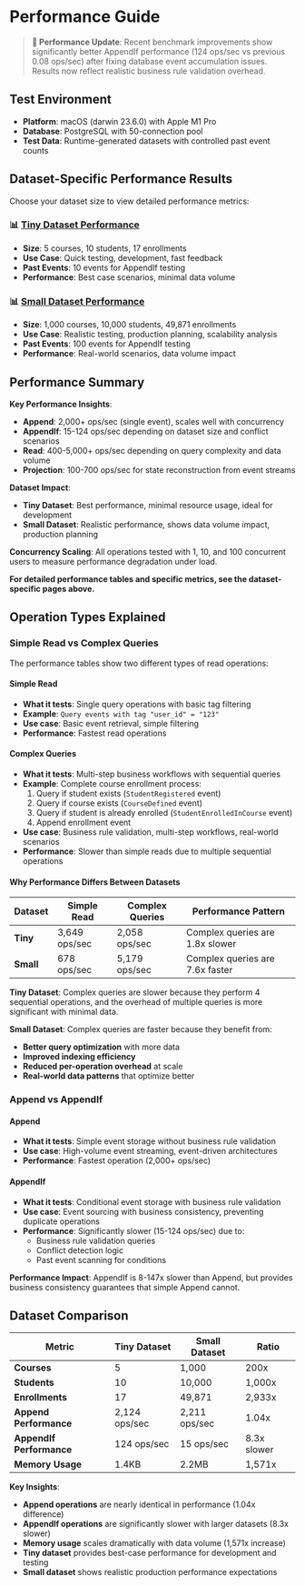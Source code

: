 # Performance Guide

> **🚀 Performance Update**: Recent benchmark improvements show significantly better AppendIf performance (124 ops/sec vs previous 0.08 ops/sec) after fixing database event accumulation issues. Results now reflect realistic business rule validation overhead.

## Test Environment
- **Platform**: macOS (darwin 23.6.0) with Apple M1 Pro
- **Database**: PostgreSQL with 50-connection pool
- **Test Data**: Runtime-generated datasets with controlled past event counts

## Dataset-Specific Performance Results

Choose your dataset size to view detailed performance metrics:

### **📊 [Tiny Dataset Performance](./performance-tiny.md)**
- **Size**: 5 courses, 10 students, 17 enrollments
- **Use Case**: Quick testing, development, fast feedback
- **Past Events**: 10 events for AppendIf testing
- **Performance**: Best case scenarios, minimal data volume

### **📊 [Small Dataset Performance](./performance-small.md)**
- **Size**: 1,000 courses, 10,000 students, 49,871 enrollments  
- **Use Case**: Realistic testing, production planning, scalability analysis
- **Past Events**: 100 events for AppendIf testing
- **Performance**: Real-world scenarios, data volume impact

## Performance Summary

**Key Performance Insights**:
- **Append**: 2,000+ ops/sec (single event), scales well with concurrency
- **AppendIf**: 15-124 ops/sec depending on dataset size and conflict scenarios
- **Read**: 400-5,000+ ops/sec depending on query complexity and data volume
- **Projection**: 100-700 ops/sec for state reconstruction from event streams

**Dataset Impact**:
- **Tiny Dataset**: Best performance, minimal resource usage, ideal for development
- **Small Dataset**: Realistic performance, shows data volume impact, production planning

**Concurrency Scaling**: All operations tested with 1, 10, and 100 concurrent users to measure performance degradation under load.

**For detailed performance tables and specific metrics, see the dataset-specific pages above.**

## Operation Types Explained

### **Simple Read vs Complex Queries**

The performance tables show two different types of read operations:

#### **Simple Read**
- **What it tests**: Single query operations with basic tag filtering
- **Example**: `Query events with tag "user_id" = "123"`
- **Use case**: Basic event retrieval, simple filtering
- **Performance**: Fastest read operations

#### **Complex Queries** 
- **What it tests**: Multi-step business workflows with sequential queries
- **Example**: Complete course enrollment process:
  1. Query if student exists (`StudentRegistered` event)
  2. Query if course exists (`CourseDefined` event)
  3. Query if student is already enrolled (`StudentEnrolledInCourse` event)
  4. Append enrollment event
- **Use case**: Business rule validation, multi-step workflows, real-world scenarios
- **Performance**: Slower than simple reads due to multiple sequential operations

#### **Why Performance Differs Between Datasets**

| Dataset | Simple Read | Complex Queries | Performance Pattern |
|---------|-------------|-----------------|-------------------|
| **Tiny** | 3,649 ops/sec | 2,058 ops/sec | Complex queries are 1.8x slower |
| **Small** | 678 ops/sec | 5,179 ops/sec | Complex queries are 7.6x faster |

**Tiny Dataset**: Complex queries are slower because they perform 4 sequential operations, and the overhead of multiple queries is more significant with minimal data.

**Small Dataset**: Complex queries are faster because they benefit from:
- **Better query optimization** with more data
- **Improved indexing efficiency** 
- **Reduced per-operation overhead** at scale
- **Real-world data patterns** that optimize better

### **Append vs AppendIf**

#### **Append**
- **What it tests**: Simple event storage without business rule validation
- **Use case**: High-volume event streaming, event-driven architectures
- **Performance**: Fastest operation (2,000+ ops/sec)

#### **AppendIf**
- **What it tests**: Conditional event storage with business rule validation
- **Use case**: Event sourcing with business consistency, preventing duplicate operations
- **Performance**: Significantly slower (15-124 ops/sec) due to:
  - Business rule validation queries
  - Conflict detection logic
  - Past event scanning for conditions

**Performance Impact**: AppendIf is 8-147x slower than Append, but provides business consistency guarantees that simple Append cannot.

## Dataset Comparison

| Metric | Tiny Dataset | Small Dataset | Ratio |
|--------|--------------|---------------|-------|
| **Courses** | 5 | 1,000 | 200x |
| **Students** | 10 | 10,000 | 1,000x |
| **Enrollments** | 17 | 49,871 | 2,933x |
| **Append Performance** | 2,124 ops/sec | 2,211 ops/sec | 1.04x |
| **AppendIf Performance** | 124 ops/sec | 15 ops/sec | 8.3x slower |
| **Memory Usage** | 1.4KB | 2.2MB | 1,571x |

**Key Insights**:
- **Append operations** are nearly identical in performance (1.04x difference)
- **AppendIf operations** are significantly slower with larger datasets (8.3x slower)
- **Memory usage** scales dramatically with data volume (1,571x increase)
- **Tiny dataset** provides best-case performance for development and testing
- **Small dataset** shows realistic production performance expectations
